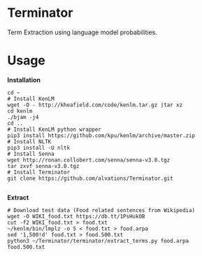 Terminator
==========

Term Extraction using language model probabilities.


Usage
====

**Installation**

```
cd ~
# Install KenLM
wget -O - http://kheafield.com/code/kenlm.tar.gz |tar xz 
cd kenlm
./bjam -j4
cd ..
# Install KenLM python wrapper
pip3 install https://github.com/kpu/kenlm/archive/master.zip
# Install NLTK
pip3 install -U nltk
# Install Senna 
wget http://ronan.collobert.com/senna/senna-v3.0.tgz
tar zxvf senna-v3.0.tgz
# Install Terminator
git clone https://github.com/alvations/Terminator.git


```

**Extract**

```
# Download test data (Food related sentences from Wikipedia)
wget -O WIKI_food.txt https://db.tt/1PsHukOB 
cut -f2 WIKI_food.txt > food.txt 
~/kenlm/bin/lmplz -o 5 < food.txt > food.arpa
sed '1,500!d' food.txt > food.500.txt
python3 ~/Terminator/terminator/extract_terms.py food.arpa food.500.txt
```
